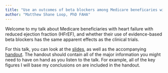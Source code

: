 ```yaml
---
title: "Use an outcomes of beta blockers among Medicare beneficaries with heart failure with reduced ejection fraction (HFrEF)"
author: "Matthew Shane Loop, PhD FAHA"
---
```



Welcome to my talk about Medicare beneficiaries with heart failure with reduced ejection fraction (HFrEF), and whether their use of evidence-based beta blockers has the same apparent effects as the clinical trials.

For this talk, you can look at the [slides](talk.pdf), as well as the accompanying [handout](handout.pdf). The handout should contain all of the major information you might need to have on hand as you listen to the talk. For example, all of the key figures I will base my conclusions on are included in the handout. 

